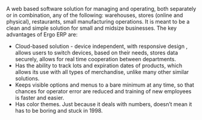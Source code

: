 A web based software solution for managing and operating, both separately or in combination, any of the following: warehouses, stores (online and physical), restaurants, small manufacturing operations. It is meant to be a clean and simple solution for small and midsize businesses. The key advantages of Ergo ERP are:
* Cloud-based solution - device independent, with responsive design , allows users to switch devices, based on their needs, stores data securely, allows for real time cooperation between departments.
* Has the ability to track lots and expiration dates of products, which allows its use with all types of merchandise, unlike many other similar solutions. 
* Keeps visible options and menus to a bare minimum at any time, so that chances for operator error are reduced and training of new employees is faster and easier.
* Has color themes. Just because it deals with numbers, doesn’t mean it has to be boring and stuck in 1998.
